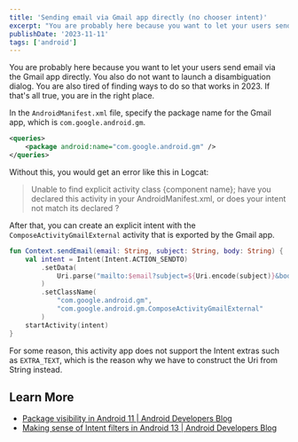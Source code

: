 ```yaml
---
title: 'Sending email via Gmail app directly (no chooser intent)'
excerpt: "You are probably here because you want to let your users send email via the Gmail app directly. You also do not want to launch a disambiguation dialog. You are also tired of finding ways to do so that works in 2023. If that's all true, you are in the right place."
publishDate: '2023-11-11'
tags: ['android']
---
```


You are probably here because you want to let your users send email via the Gmail app directly. You also do not want to launch a disambiguation dialog. You are also tired of finding ways to do so that works in 2023. If that's all true, you are in the right place.

In the `AndroidManifest.xml` file, specify the package name for the Gmail app, which is `com.google.android.gm`.

```xml
<queries>
	<package android:name="com.google.android.gm" />
</queries>
```

Without this, you would get an error like this in Logcat:

> Unable to find explicit activity class {component name}; have you declared this activity in your AndroidManifest.xml, or does your intent not match its declared <intent-filter>?

After that, you can create an explicit intent with the `ComposeActivityGmailExternal` activity that is exported by the Gmail app.

```kt
fun Context.sendEmail(email: String, subject: String, body: String) {
    val intent = Intent(Intent.ACTION_SENDTO)
        .setData(
            Uri.parse("mailto:$email?subject=${Uri.encode(subject)}&body=${Uri.encode(body)}")
        )
        .setClassName(
            "com.google.android.gm",
            "com.google.android.gm.ComposeActivityGmailExternal"
        )
    startActivity(intent)
}
```

For some reason, this activity app does not support the Intent extras such as `EXTRA_TEXT`, which is the reason why we have to construct the Uri from String instead.

## Learn More

- [Package visibility in Android 11 | Android Developers Blog](https://medium.com/androiddevelopers/package-visibility-in-android-11-cc857f221cd9)
- [Making sense of Intent filters in Android 13 | Android Developers Blog](https://medium.com/androiddevelopers/making-sense-of-intent-filters-in-android-13-8f6656903dde)
